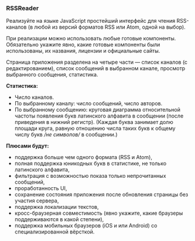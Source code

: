 ### RSSReader

Реализуйте на языке JavaScript простейший интерфейс для чтения RSS-каналов (в любой из версий форматов RSS или Atom, одной на выбор).

При реализации можно использовать любые готовые компоненты. Обязательно укажите явно, какие готовые компоненты были использованы, их названия, лицензии и официальные сайты.

Страница приложения разделена на четыре части — список каналов (с редактированием), список сообщений в выбранном канале, просмотр выбранного сообщения, статистика.

**Статистика:**

- Число каналов.
- По выбранному каналу: число сообщений, число авторов.
- По выбранному сообщению: круговая диаграмма относительной частоты появления букв латинского алфавита в сообщении (после приведения в нижний регистр). (Каждая буква занимает долю площади круга, равную отношению числа таких букв к общему числу букв */не символов/* в сообщении.)



**Плюсами будут:**

- поддержка больше чем одного формата (RSS и Atom),
- полная поддержка юникодных букв в статистике, не только латинского алфавита,
- фильтрация с возможностью показа только непрочитанных сообщений,
- проработанность UI,
- сохранение состояния приложения после обновления страницы без участия сервера,
- поддержка локализации текстов,
- кросс-браузерная совместимость (явно укажите, какие браузеры поддерживаются в какой степени),
- поддержка мобильных браузеров (iOS и или Android) со специализированной вёрсткой.